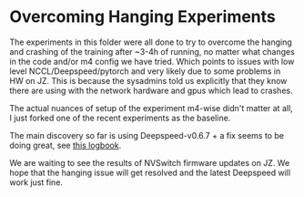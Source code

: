 # Overcoming Hanging Experiments

The experiments in this folder were all done to try to overcome the hanging and crashing of the training after ~3-4h of running, no matter what changes in the code and/or m4 config we have tried. Which points to issues with low level NCCL/Deepspeed/pytorch and very likely due to some problems in HW on JZ. This is because the sysadmins told us explicitly that they know there are using with the network hardware and gpus which lead to crashes.

The actual nuances of setup of the experiment m4-wise didn't matter at all, I just forked one of the recent experiments as the baseline.

The main discovery so far is using Deepspeed-v0.6.7 + a fix seems to be doing great, see [this logbook](tr_141_cm409xPMD01_scale_leap_of_faith_v5_num_workers_04/).

We are waiting to see the results of NVSwitch firmware updates on JZ. We hope that the hanging issue will get resolved and the latest Deepspeed will work just fine.
